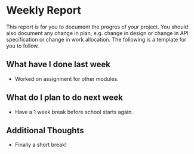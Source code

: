 # Weekly Report

This report is for you to document the progres of your project. You should also document any change in plan, e.g. change in design or change in API specification or change in work allocation. The following is a template for you to follow.

## What have I done last week

-   Worked on assignment for other modules.

## What do I plan to do next week

-   Have a 1 week break before school starts again.

## Additional Thoughts

-   Finally a short break!
